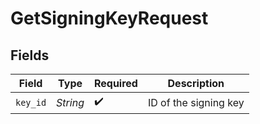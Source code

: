 # GetSigningKeyRequest


## Fields

| Field                 | Type                  | Required              | Description           |
| --------------------- | --------------------- | --------------------- | --------------------- |
| `key_id`              | *String*              | :heavy_check_mark:    | ID of the signing key |